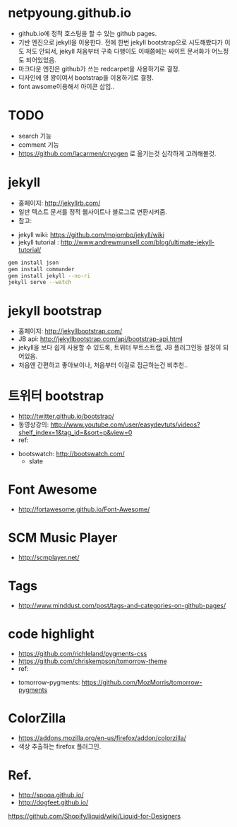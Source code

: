 netpyoung.github.io
===================


* github.io에 정적 호스팅을 할 수 있는 github pages.
* 기반 엔진으로 jekyll을 이용한다. 전에 한번 jekyll bootstrap으로 시도해봤다가 이도 저도 안되서, jekyll 처음부터 구축 다행이도 이때쯤에는 싸이트 문서화가 어느정도 되어있었음.
* 마크다운 엔진은 github가 쓰는 redcarpet을 사용하기로 결정.
* 디자인에 영 꽝이여서 bootstrap을 이용하기로 결정.
* font awsome이용해서 아이콘 삽입..


# TODO
* search 기능
* comment 기능
* https://github.com/lacarmen/cryogen 로 옮기는것 심각하게 고려해볼것.


# jekyll
* 홈페이지:  http://jekyllrb.com/
* 일반 텍스트 문서를 정적 웹사이트나 블로그로 변환시켜줌.
* 참고:
 - jekyll wiki: https://github.com/mojombo/jekyll/wiki
 - jekyll tutorial : http://www.andrewmunsell.com/blog/ultimate-jekyll-tutorial/

 
```bash
gem install json
gem install commander
gem install jekyll --no-ri
jekyll serve --watch
```


# jekyll bootstrap
* 홈페이지: http://jekyllbootstrap.com/
* JB api: http://jekyllbootstrap.com/api/bootstrap-api.html
* jekyll을 보다 쉽게 사용할 수 있도록, 트위터 부트스트랩, JB 플러그인등 설정이 되어있음.
* 처음엔 간편하고 좋아보이나, 처음부터 이걸로 접근하는건 비추천..


# 트위터 bootstrap
* http://twitter.github.io/bootstrap/
* 동영상강의: http://www.youtube.com/user/easydevtuts/videos?shelf_index=1&tag_id=&sort=p&view=0
* ref:
 - bootswatch: http://bootswatch.com/
     - slate


# Font Awesome
* http://fortawesome.github.io/Font-Awesome/

# SCM Music Player
* http://scmplayer.net/

# Tags
* http://www.minddust.com/post/tags-and-categories-on-github-pages/

# code highlight
* https://github.com/richleland/pygments-css
* https://github.com/chriskempson/tomorrow-theme
* ref:
 - tomorrow-pygments: https://github.com/MozMorris/tomorrow-pygments

 
# ColorZilla
* https://addons.mozilla.org/en-us/firefox/addon/colorzilla/
* 색상 추출하는 firefox 플러그인.


# Ref.
* http://spoqa.github.io/
* http://dogfeet.github.io/


https://github.com/Shopify/liquid/wiki/Liquid-for-Designers
